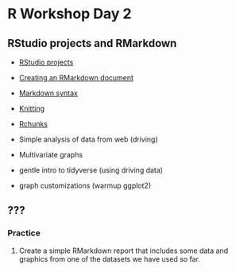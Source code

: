 # R Workshop Day 2

## RStudio projects and RMarkdown

- [RStudio projects](../morsels/rstudioProjects.md)
- [Creating an RMarkdown document](../morsels/rmarkdown.md)
- [Markdown syntax](../morsels/markdown.md)
- [Knitting](../morsels/knitting.md)
- [Rchunks](../morsels/RChunks.md)

- Simple analysis of data from web (driving)
- Multivariate graphs
- gentle intro to tidyverse (using driving data)
- graph customizations (warmup ggplot2)

## ???


### Practice

1. Create a simple RMarkdown report that includes some data and graphics from one of the datasets we have used so far.
